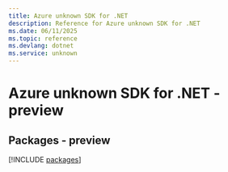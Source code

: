 ```yaml
---
title: Azure unknown SDK for .NET
description: Reference for Azure unknown SDK for .NET
ms.date: 06/11/2025
ms.topic: reference
ms.devlang: dotnet
ms.service: unknown
---
```

# Azure unknown SDK for .NET - preview
## Packages - preview
[!INCLUDE [packages](unknown-index.md)]